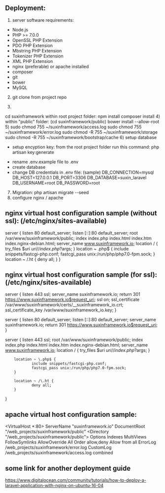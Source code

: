 ## Deployment:

1) server software requirements:
- Node.js
- PHP >= 7.0.0
- OpenSSL PHP Extension
- PDO PHP Extension
- Mbstring PHP Extension
- Tokenizer PHP Extension
- XML PHP Extension
- nginx (preferable) or apache installed
- composer
- git
- bower
- MySQL

2) git clone from project repo

3)
cd suxinframework
within root project folder:
npm install
composer install
4)
within "public" folder: (cd suxinframework/public)
bower install --allow-root
5) 
sudo chmod 755 ~/suxinframework/access.log
sudo chmod 755 ~/suxinframework/error.log
sudo chmod -R 755 ~/suxinframework/storage
sudo chmod -R 755 ~/suxinframework/bootstrap/cache
6) setup database
* setup encyption key:
from the root project folder run this command:
php artisan key:generate
- rename .env.example file to .env
- create database
- change DB credentials in .env file: (sample)
DB_CONNECTION=mysql
DB_HOST=127.0.0.1
DB_PORT=3306
DB_DATABASE=suxin_laravel
DB_USERNAME=root
DB_PASSWORD=root
7) Migration:
php artisan migrate --seed
7) configure nginx / apache

## nginx virtual host configuration sample (without ssl): (/etc/nginx/sites-available)

server {
        listen 80 default_server;
        listen [::]:80 default_server;
        root /var/www/suxinframework/public;
        index index.php index.html index.htm index.nginx-debian.html;
        server_name www.suxinframework.io;
        location / {
                try_files $uri $uri/ /index.php?$args;
        }
        location ~ \.php$ {
                include snippets/fastcgi-php.conf;
                fastcgi_pass unix:/run/php/php7.0-fpm.sock;
        }
        location ~ /\.ht {
                deny all;
        }
}

## nginx virtual host configuration sample (for ssl): (/etc/nginx/sites-available)

server {
        listen 443 ssl;
        server_name suxinframework.io;
        return 301 https://www.suxinframework.io$request_uri;
        ssl on;
        ssl_certificate /var/www/suxinframework/certs/__suxinframework_io.crt;
        ssl_certificate_key /var/www/suxinframework_io.key;
}

server {
        listen 80 default_server;
        listen [::]:80 default_server;
        server_name suxinframework.io;
        return 301 https://www.suxinframework.io$request_uri;
}

server {
        listen 443 ssl;
        root /var/www/suxinframework/public;
        index index.php index.html index.htm index.nginx-debian.html;
        server_name www.suxinframework.io;
        location / {
                try_files $uri $uri/ /index.php?$args;
        }

        location ~ \.php$ {
                include snippets/fastcgi-php.conf;
                fastcgi_pass unix:/run/php/php7.0-fpm.sock;
        }

        location ~ /\.ht {
                deny all;
        }
}

## apache virtual host configuration sample:

<VirtualHost *:80>
        ServerName "suxinframework.io"
        DocumentRoot "/web_projects/suxinframework/public"
        <Directory "/web_projects/suxinframework/public">
           Options Indexes MultiViews FollowSymlinks
           AllowOverride All
           Order allow,deny
           Allow from all
        </Directory>
        ErrorLog /web_projects/suxinframework/error.log
        CustomLog /web_projects/suxinframework/access.log combined
</VirtualHost>

## some link for another deployment guide

https://www.digitalocean.com/community/tutorials/how-to-deploy-a-laravel-application-with-nginx-on-ubuntu-16-04